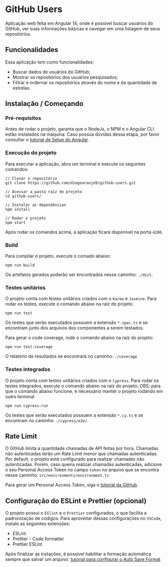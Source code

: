 # GitHub Users

Aplicação web feita em Angular 14, onde é possível buscar usuários do GitHub, ver suas informações básicas e navegar em uma listagem de seus repositórios.

## Funcionalidades

Essa aplicação tem como funcionalidades:

- Buscar dados de usuários do GitHub;
- Mostrar os repositórios dos usuários pesquisados;
- Filtrar e ordernar os repositórios através do nome e da quantidade de estrelas.

## Instalação / Começando

### Pré-requisitos

Antes de rodar o projeto, garanta que o NodeJs, o NPM e o Angular CLI estão instalados na máquina. Caso possua dúvidas dessa etapa, por favor consultar o [tutorial de Setup do Angular](https://angular.io/guide/setup-local).

### Execução do projeto

Para executar a aplicação, abra um terminal e execute os seguintes comandos:

```shell
// Clonar o repositório
git clone https://github.com/diogoaraujo9/github-users.git

// Acessar a pasta raíz do projeto
cd github-users/

// Instalar as dependências
npm install

// Rodar o projeto
npm start
```

Após rodar os comandos acima, a aplicação ficará disponível na porta `4200`.

### Build

Para compilar o projeto, execute o comado abaixo:

```shell
npm run build
```

Os artefatos gerados poderão ser encontrados nesse caminho: `./dist`.

### Testes unitários

O projeto conta com testes unitários criados com o `Karma` e `Jasmine`. Para rodar os testes, execute o comando abaixo na raíz do projeto:

```shell
npm run test
```

Os testes que serão executados possuem a extensão `*.spec.ts` e se encontram junto dos arquivos dos componentes a serem testados.

Para gerar o code coverage, rode o comando abaixo na raíz do projeto:

```shell
npm run test:coverage
```

O relatório de resultados se encontrará no caminho: `./coverage`

### Testes integrados

O projeto conta com testes unitários criados com o `Cypress`. Para rodar os testes integrados, execute o comando abaixo na raíz do projeto:
OBS: para que o comando abaixo funcione, é necessário manter o projeto rodando em outro terminal
```
npm run cypress:run
```

Os testes que serão executados possuem a extensão `*.cy.ts` e se encontram no caminho: `./cypress/e2e/`.

## Rate Limit

O GitHub limita a quantidade chamadas de API feitas por hora. Chamadas não autenticadas terão um Rate Limit menor que chamadas autenticadas. Por default, o projeto está configurado para realizar chamadas não autenticadas. Porém, caso queira realizar chamadas autenticadas, adicione o seu Personal Access Token no campo `token` no arquivo que se encontra nesse caminho: `src/environments/environment.ts`

Para gerar um Personal Access Token, siga o [tutorial da GitHub](https://docs.github.com/en/authentication/keeping-your-account-and-data-secure/creating-a-personal-access-token).

## Configuração do ESLint e Prettier (opcional)

O projeto possui o `ESlint` e o `Prettier` configurados, o que facilita a padronização de códigos. Para aproveitar dessas configurações no `VSCode`, instale as seguintes extensões:

- ESLint
- Prettier - Code formatter
- Prettier ESLint

Após finalizar as instações, é possível habilitar a formação automática sempre que salvar um arquivo: [tutorial para configurar o Auto Save Format](https://www.educative.io/answers/how-to-set-up-prettier-and-automatic-formatting-on-vs-code)
